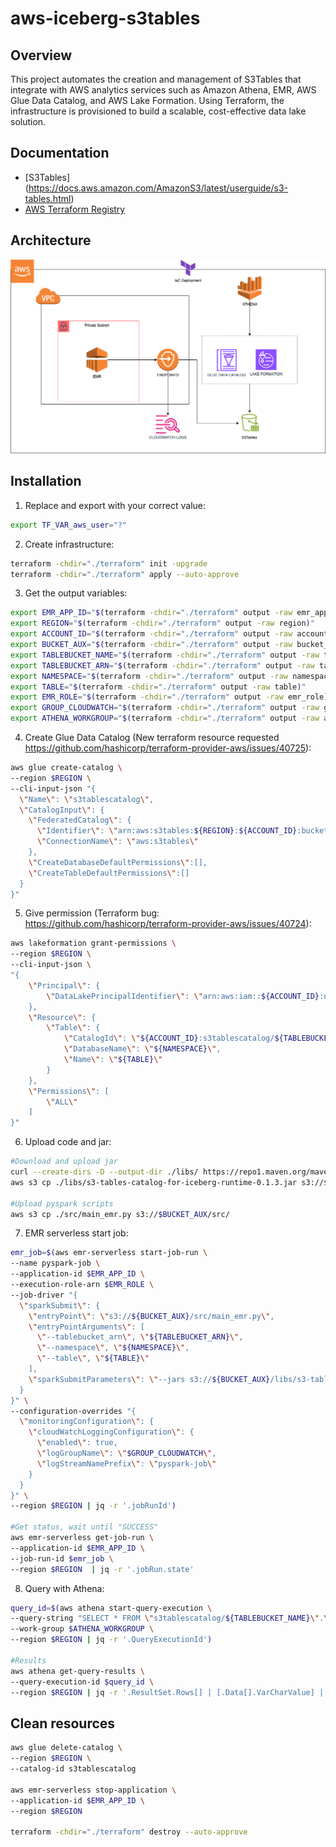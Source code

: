# aws-iceberg-s3tables

## Overview
This project automates the creation and management of S3Tables that integrate with AWS analytics services such as Amazon Athena, EMR, AWS Glue Data Catalog, and AWS Lake Formation. Using Terraform, the infrastructure is provisioned to build a scalable, cost-effective data lake solution.

## Documentation
* [S3Tables] (https://docs.aws.amazon.com/AmazonS3/latest/userguide/s3-tables.html)
* [AWS Terraform Registry](https://registry.terraform.io/providers/hashicorp/aws/latest/docs)

## Architecture
  ![Alt text](images/s3tables_schema.png)

## Installation

1. Replace and export with your correct value:

  ```bash
  export TF_VAR_aws_user="?"
  ```

2. Create infrastructure:

  ```bash
  terraform -chdir="./terraform" init -upgrade
  terraform -chdir="./terraform" apply --auto-approve
  ```

3. Get the output variables:

  ```bash
  export EMR_APP_ID="$(terraform -chdir="./terraform" output -raw emr_app_id)"
  export REGION="$(terraform -chdir="./terraform" output -raw region)"
  export ACCOUNT_ID="$(terraform -chdir="./terraform" output -raw account_id)"
  export BUCKET_AUX="$(terraform -chdir="./terraform" output -raw bucket_aux)"
  export TABLEBUCKET_NAME="$(terraform -chdir="./terraform" output -raw table_bucket)"
  export TABLEBUCKET_ARN="$(terraform -chdir="./terraform" output -raw table_bucket_arn)"
  export NAMESPACE="$(terraform -chdir="./terraform" output -raw namespace)"
  export TABLE="$(terraform -chdir="./terraform" output -raw table)"
  export EMR_ROLE="$(terraform -chdir="./terraform" output -raw emr_role)"
  export GROUP_CLOUDWATCH="$(terraform -chdir="./terraform" output -raw group_cloudwatch)"
  export ATHENA_WORKGROUP="$(terraform -chdir="./terraform" output -raw athena_workgroup)"
  ```

4. Create Glue Data Catalog (New terraform resource requested https://github.com/hashicorp/terraform-provider-aws/issues/40725):

  ```bash
  aws glue create-catalog \
  --region $REGION \
  --cli-input-json "{
    \"Name\": \"s3tablescatalog\",
    \"CatalogInput\": {
      \"FederatedCatalog\": {
        \"Identifier\": \"arn:aws:s3tables:${REGION}:${ACCOUNT_ID}:bucket/*\",
        \"ConnectionName\": \"aws:s3tables\"
      },
      \"CreateDatabaseDefaultPermissions\":[],
      \"CreateTableDefaultPermissions\":[]
    }
  }"
  ```

5. Give permission (Terraform bug: https://github.com/hashicorp/terraform-provider-aws/issues/40724):

  ```bash
  aws lakeformation grant-permissions \
  --region $REGION \
  --cli-input-json \
  "{
      \"Principal\": {
          \"DataLakePrincipalIdentifier\": \"arn:aws:iam::${ACCOUNT_ID}:user/${TF_VAR_aws_user}\"
      },
      \"Resource\": {
          \"Table\": {
              \"CatalogId\": \"${ACCOUNT_ID}:s3tablescatalog/${TABLEBUCKET_NAME}\",
              \"DatabaseName\": \"${NAMESPACE}\",
              \"Name\": \"${TABLE}\"
          }
      },
      \"Permissions\": [
          \"ALL\"
      ]
  }"
  ```

6. Upload code and jar:

  ```bash
  #Download and upload jar
  curl --create-dirs -O --output-dir ./libs/ https://repo1.maven.org/maven2/software/amazon/s3tables/s3-tables-catalog-for-iceberg-runtime/0.1.3/s3-tables-catalog-for-iceberg-runtime-0.1.3.jar
  aws s3 cp ./libs/s3-tables-catalog-for-iceberg-runtime-0.1.3.jar s3://$BUCKET_AUX/libs/

  #Upload pyspark scripts
  aws s3 cp ./src/main_emr.py s3://$BUCKET_AUX/src/
  ```

7. EMR serverless start job:

  ```bash
  emr_job=$(aws emr-serverless start-job-run \
  --name pyspark-job \
  --application-id $EMR_APP_ID \
  --execution-role-arn $EMR_ROLE \
  --job-driver "{
    \"sparkSubmit\": {
      \"entryPoint\": \"s3://${BUCKET_AUX}/src/main_emr.py\",
      \"entryPointArguments\": [
        \"--tablebucket_arn\", \"${TABLEBUCKET_ARN}\",
        \"--namespace\", \"${NAMESPACE}\",
        \"--table\", \"${TABLE}\"
      ],
      \"sparkSubmitParameters\": \"--jars s3://${BUCKET_AUX}/libs/s3-tables-catalog-for-iceberg-runtime-0.1.3.jar\"
    }
  }" \
  --configuration-overrides "{
    \"monitoringConfiguration\": {
      \"cloudWatchLoggingConfiguration\": {
        \"enabled\": true,
        \"logGroupName\": \"$GROUP_CLOUDWATCH\",
        \"logStreamNamePrefix\": \"pyspark-job\"
      }
    }
  }" \
  --region $REGION | jq -r '.jobRunId')

  #Get status, wait until "SUCCESS"
  aws emr-serverless get-job-run \
  --application-id $EMR_APP_ID \
  --job-run-id $emr_job \
  --region $REGION  | jq -r '.jobRun.state'
  ```

8. Query with Athena:

  ```bash
  query_id=$(aws athena start-query-execution \
  --query-string "SELECT * FROM \"s3tablescatalog/${TABLEBUCKET_NAME}\".\"${NAMESPACE}\".\"${TABLE}\" LIMIT 10" \
  --work-group $ATHENA_WORKGROUP \
  --region $REGION | jq -r '.QueryExecutionId')

  #Results
  aws athena get-query-results \
  --query-execution-id $query_id \
  --region $REGION | jq -r '.ResultSet.Rows[] | [.Data[].VarCharValue] | @tsv'
  ```

## Clean resources

  ```bash
  aws glue delete-catalog \
  --region $REGION \
  --catalog-id s3tablescatalog

  aws emr-serverless stop-application \
  --application-id $EMR_APP_ID \
  --region $REGION

  terraform -chdir="./terraform" destroy --auto-approve
  ```
